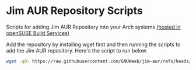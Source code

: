 # Jim AUR Repository Scripts
Scripts for adding Jim AUR Repository into your Arch systems [(hosted in openSUSE Build Services)](https://build.opensuse.org/project/show/home:jimedrand)

Add the repository by installing wget first and then running the scripts to add the Jim AUR repository. Here's the script to run below.

```bash
wget -qO- https://raw.githubusercontent.com/GNUWeeb/jim-aur/refs/heads/master/jim-aur.sh | sudo bash
```
